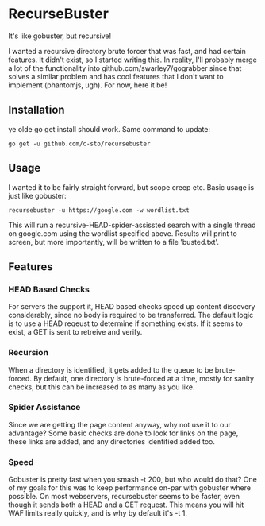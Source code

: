 # RecurseBuster

It's like gobuster, but recursive!

I wanted a recursive directory brute forcer that was fast, and had certain features. It didn't exist, so I started writing this. In reality, I'll probably merge a lot of the functionality into github.com/swarley7/gograbber since that solves a similar problem and has cool features that I don't want to implement (phantomjs, ugh). For now, here it be!

## Installation

ye olde go get install should work. Same command to update:

```
go get -u github.com/c-sto/recursebuster
```

## Usage

I wanted it to be fairly straight forward, but scope creep etc. Basic usage is just like gobuster:

```
recursebuster -u https://google.com -w wordlist.txt
```

This will run a recursive-HEAD-spider-assissted search with a single thread on google.com using the wordlist specified above. Results will print to screen, but more importantly, will be written to a file 'busted.txt'.

## Features

### HEAD Based Checks

For servers the support it, HEAD based checks speed up content discovery considerably, since no body is required to be transferred. The default logic is to use a HEAD reqeust to determine if something exists. If it seems to exist, a GET is sent to retreive and verify.

### Recursion

When a directory is identified, it gets added to the queue to be brute-forced. By default, one directory is brute-forced at a time, mostly for sanity checks, but this can be increased to as many as you like.

### Spider Assistance

Since we are getting the page content anyway, why not use it to our advantage? Some basic checks are done to look for links on the page, these links are added, and any directories identified added too.

### Speed

Gobuster is pretty fast when you smash -t 200, but who would do that? One of my goals for this was to keep performance on-par with gobuster where possible. On most webservers, recursebuster seems to be faster, even though it sends both a HEAD and a GET request. This means you will hit WAF limits really quickly, and is why by default it's -t 1.
